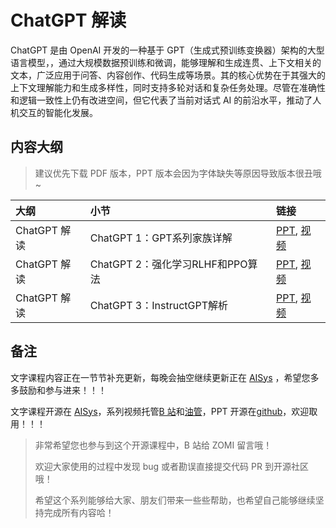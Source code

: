 <!--Copyright © ZOMI 适用于[License](https://github.com/chenzomi12/AIInfra)版权许可-->

# ChatGPT 解读

ChatGPT 是由 OpenAI 开发的一种基于 GPT（生成式预训练变换器）架构的大型语言模型，，通过大规模数据预训练和微调，能够理解和生成连贯、上下文相关的文本，广泛应用于问答、内容创作、代码生成等场景。其的核心优势在于其强大的上下文理解能力和生成多样性，同时支持多轮对话和复杂任务处理。尽管在准确性和逻辑一致性上仍有改进空间，但它代表了当前对话式 AI 的前沿水平，推动了人机交互的智能化发展。

## 内容大纲

> 建议优先下载 PDF 版本，PPT 版本会因为字体缺失等原因导致版本很丑哦~

| 大纲 | 小节 | 链接|
|:-- |:-- |:-- |
| ChatGPT 解读 | ChatGPT 1：GPT系列家族详解 | [PPT](./01ChatGPT01.pdf), [视频](https://www.bilibili.com/video/BV1kv4y1s7V7) |
| ChatGPT 解读 | ChatGPT 2：强化学习RLHF和PPO算法 | [PPT](./01ChatGPT02.pdf), [视频](https://www.bilibili.com/video/BV1eT411S7Yx) |
| ChatGPT 解读 | ChatGPT 3：InstructGPT解析 | [PPT](./01ChatGPT03.pdf), [视频](https://www.bilibili.com/video/BV1e24y1s7k8) |

## 备注

文字课程内容正在一节节补充更新，每晚会抽空继续更新正在 [AISys](https://chenzomi12.github.io/) ，希望您多多鼓励和参与进来！！！

文字课程开源在 [AISys](https://chenzomi12.github.io/)，系列视频托管[B 站](https://space.bilibili.com/517221395)和[油管](https://www.youtube.com/@ZOMI666/playlists)，PPT 开源在[github](https://github.com/chenzomi12/AIInfra)，欢迎取用！！！

> 非常希望您也参与到这个开源课程中，B 站给 ZOMI 留言哦！
>
> 欢迎大家使用的过程中发现 bug 或者勘误直接提交代码 PR 到开源社区哦！
>
> 希望这个系列能够给大家、朋友们带来一些些帮助，也希望自己能够继续坚持完成所有内容哈！
